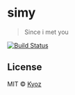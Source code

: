 # simy

> Since i met you

[![Build Status](https://travis-ci.org/banminkyoz/simy.svg?branch=master)](https://travis-ci.org/banminkyoz/simy)

## License

MIT © [Kyoz](mailto:banminkyoz@gmail.com)

